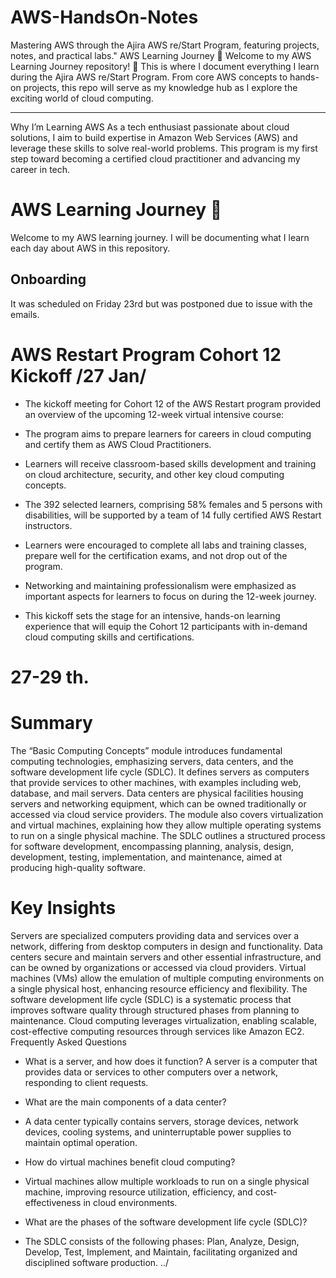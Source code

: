 # AWS-HandsOn-Notes
Mastering AWS through the Ajira AWS re/Start Program, featuring projects, notes, and practical labs."
AWS Learning Journey 🚀
Welcome to my AWS Learning Journey repository! 🌟 This is where I document everything I learn during the Ajira AWS re/Start Program. From core AWS concepts to hands-on projects, this repo will serve as my knowledge hub as I explore the exciting world of cloud computing.

---

Why I’m Learning AWS
As a tech enthusiast passionate about cloud solutions, I aim to build expertise in Amazon Web Services (AWS) and leverage these skills to solve real-world problems. This program is my first step toward becoming a certified cloud practitioner and advancing my career in tech.

# AWS Learning Journey 🚀

Welcome to my AWS learning journey. I will be documenting what I learn each day about AWS in this repository.

## Onboarding

It was scheduled on Friday 23rd but was postponed due to issue with the emails.

# AWS Restart Program Cohort 12 Kickoff /27 Jan/
* The kickoff meeting for Cohort 12 of the AWS Restart program provided an overview of the upcoming 12-week virtual intensive course:

* The program aims to prepare learners for careers in cloud computing and certify them as AWS Cloud Practitioners.

* Learners will receive classroom-based skills development and training on cloud architecture, security, and other key cloud computing concepts.

* The 392 selected learners, comprising 58% females and 5 persons with disabilities, will be supported by a team of 14 fully certified AWS Restart instructors.

* Learners were encouraged to complete all labs and training classes, prepare well for the certification exams, and not drop out of the program.

* Networking and maintaining professionalism were emphasized as important aspects for learners to focus on during the 12-week journey.

* This kickoff sets the stage for an intensive, hands-on learning experience that will equip the Cohort 12 participants with in-demand cloud computing skills and certifications.

# 27-29 th.

# Summary
The “Basic Computing Concepts” module introduces fundamental computing technologies, emphasizing servers, data centers, and the software development life cycle (SDLC). It defines servers as computers that provide services to other machines, with examples including web, database, and mail servers. Data centers are physical facilities housing servers and networking equipment, which can be owned traditionally or accessed via cloud service providers. The module also covers virtualization and virtual machines, explaining how they allow multiple operating systems to run on a single physical machine. The SDLC outlines a structured process for software development, encompassing planning, analysis, design, development, testing, implementation, and maintenance, aimed at producing high-quality software.

# Key Insights
Servers are specialized computers providing data and services over a network, differing from desktop computers in design and functionality.
Data centers secure and maintain servers and other essential infrastructure, and can be owned by organizations or accessed via cloud providers.
Virtual machines (VMs) allow the emulation of multiple computing environments on a single physical host, enhancing resource efficiency and flexibility.
The software development life cycle (SDLC) is a systematic process that improves software quality through structured phases from planning to maintenance.
Cloud computing leverages virtualization, enabling scalable, cost-effective computing resources through services like Amazon EC2.
Frequently Asked Questions
* What is a server, and how does it function?
A server is a computer that provides data or services to other computers over a network, responding to client requests.

* What are the main components of a data center?
* A data center typically contains servers, storage devices, network devices, cooling systems, and uninterruptable power supplies to maintain optimal operation.

* How do virtual machines benefit cloud computing?
* Virtual machines allow multiple workloads to run on a single physical machine, improving resource utilization, efficiency, and cost-effectiveness in cloud environments.
* What are the phases of the software development life cycle (SDLC)?
* The SDLC consists of the following phases: Plan, Analyze, Design, Develop, Test, Implement, and Maintain, facilitating organized and disciplined software production.
../
